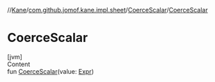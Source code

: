 //[Kane](../../index.md)/[com.github.jomof.kane.impl.sheet](../index.md)/[CoerceScalar](index.md)/[CoerceScalar](-coerce-scalar.md)



# CoerceScalar  
[jvm]  
Content  
fun [CoerceScalar](-coerce-scalar.md)(value: [Expr](../../com.github.jomof.kane/-expr/index.md))  



